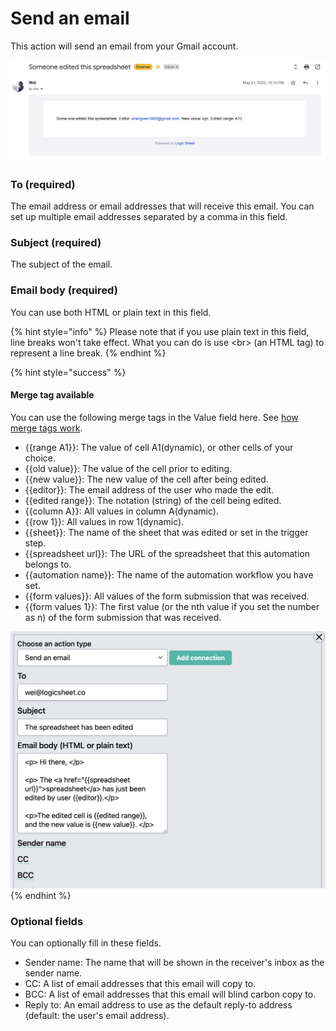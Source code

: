 # Send an email

This action will send an email from your Gmail account.

![Email sent by Logic Sheet](<../../.gitbook/assets/image (62).png>)

### To (required)

The email address or email addresses that will receive this email. You can set up multiple email addresses separated by a comma in this field.

### Subject (required)

The subject of the email.

### Email body (required)

You can use both HTML or plain text in this field.&#x20;

{% hint style="info" %}
Please note that if you use plain text in this field, line breaks won't take effect. What you can do is use \<br> (an HTML tag) to represent a line break.
{% endhint %}

{% hint style="success" %}
#### Merge tag available

You can use the following merge tags in the Value field here. See [how merge tags work](../merge-tags.md).

* \{{range A1\}}: The value of cell A1(dynamic), or other cells of your choice.
* \{{old value\}}: The value of the cell prior to editing.
* \{{new value\}}: The new value of the cell after being edited.
* \{{editor\}}: The email address of the user who made the edit.
* \{{edited range\}}: The notation (string) of the cell being edited.
* \{{column A\}}: All values in column A(dynamic).
* \{{row 1\}}: All values in row 1(dynamic).
* \{{sheet\}}: The name of the sheet that was edited or set in the trigger step.
* \{{spreadsheet url\}}: The URL of the spreadsheet that this automation belongs to.
* \{{automation name\}}: The name of the automation workflow you have set.
* \{{form values\}}: All values of the form submission that was received.
* \{{form values 1\}}: The first value (or the nth value if you set the number as n) of the form submission that was received.

![](<../../.gitbook/assets/image (82).png>)
{% endhint %}

### Optional fields

You can optionally fill in these fields.

* Sender name: The name that will be shown in the receiver's inbox as the sender name.
* CC: A list of email addresses that this email will copy to.
* BCC: A list of email addresses that this email will blind carbon copy to.
* Reply to: An email address to use as the default reply-to address (default: the user's email address).
